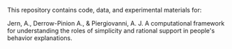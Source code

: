 This repository contains code, data, and experimental materials for:

Jern, A., Derrow-Pinion A., & Piergiovanni, A. J. A computational framework for understanding the roles of simplicity and rational support in people's behavior explanations.
